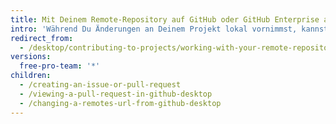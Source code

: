 ```yaml
---
title: Mit Deinem Remote-Repository auf GitHub oder GitHub Enterprise arbeiten
intro: 'Während Du Änderungen an Deinem Projekt lokal vornimmst, kannst Du diese mit Deinem Remote-Repository abgeglichen halten. In Git ist eine *Remote*-Instanz der Server, auf dem Dein Code gespeichert ist. In Ihrem Fall ist dieser Server ein Repository auf {% data variables.product.prodname_dotcom %} oder {% data variables.product.prodname_enterprise %}.'
redirect_from:
  - /desktop/contributing-to-projects/working-with-your-remote-repository-on-github-or-github-enterprise
versions:
  free-pro-team: '*'
children:
  - /creating-an-issue-or-pull-request
  - /viewing-a-pull-request-in-github-desktop
  - /changing-a-remotes-url-from-github-desktop
---
```


